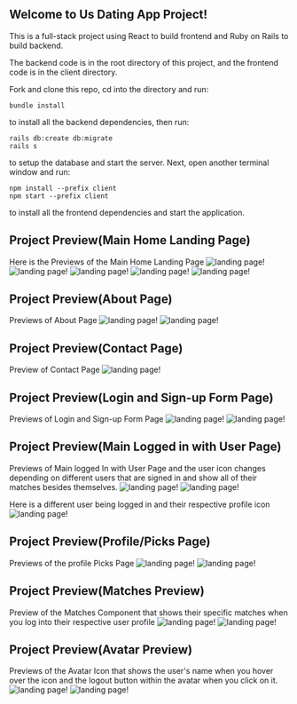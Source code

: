 ## Welcome to  Us Dating App Project!

This is a full-stack project using React to build frontend and Ruby on Rails to build backend.

The backend code is in the root directory of this project, and the frontend code is in the client directory.

Fork and clone this repo, cd into the directory and run:

```console
bundle install
```
to install all the backend dependencies, then run:

```console
rails db:create db:migrate
rails s
```


to setup the database and start the server.
Next, open another terminal window and run:
```console
npm install --prefix client
npm start --prefix client
```

to install all the frontend dependencies and start the application.


## Project Preview(Main Home Landing Page)
Here is the Previews of  the Main Home Landing Page 
![landing page!](Images/Screen%20Shot%202023-02-14%20at%208.33.48%20PM.jpg)
![landing page!](Images/Screen%20Shot%202023-02-14%20at%208.33.54%20PM.png)
![landing page!](Images/Screen%20Shot%202023-02-14%20at%208.33.59%20PM.png)
![landing page!](Images/Screen%20Shot%202023-02-14%20at%208.34.15%20PM.png)
![landing page!](Images/Screen%20Shot%202023-02-14%20at%208.34.19%20PM.png)


## Project Preview(About Page)
Previews of About Page
![landing page!](Images/about%201.png)
![landing page!](Images/about%202.png)

## Project Preview(Contact Page)
Preview of Contact Page
![landing page!](Images/Contact.png)


## Project Preview(Login and Sign-up Form Page)
Previews of Login and Sign-up Form Page
![landing page!](Images/login.png)
![landing page!](Images/Signup.png)

## Project Preview(Main Logged in with User Page)
Previews of Main logged In with User Page and the user icon changes depending on different users that are signed in and show all of their matches besides themselves. 
![landing page!](Images/land%201.png)
![landing page!](Images/land%202.png)

 Here is a different user being logged in and their respective profile icon
 ![landing page!](Images/Icon.png)

## Project Preview(Profile/Picks Page)
Previews of the profile Picks Page 
![landing page!](Images/profile%201.png)
![landing page!](Images/profile%202.png)




## Project Preview(Matches Preview)
Preview of the Matches Component that shows their specific matches when you log into their respective user profile
![landing page!](Images/match%201.png)
![landing page!](Images/match%202.png)


## Project Preview(Avatar Preview)
Previews of the Avatar Icon that shows the user's name when you hover over the icon and the logout button within the avatar when you click on it.
![landing page!](Images/avatar%201.png)
![landing page!](Images/avatar%202.png)


